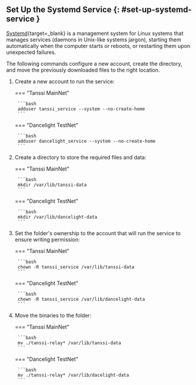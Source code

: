 ## Set Up the Systemd Service {: #set-up-systemd-service }

[Systemd](https://systemd.io){target=\_blank} is a management system for Linux systems that manages services (daemons in Unix-like systems jargon), starting them automatically when the computer starts or reboots, or restarting them upon unexpected failures.

The following commands configure a new account, create the directory, and move the previously downloaded files to the right location.

1. Create a new account to run the service:

    === "Tanssi MainNet"

        ```bash
        adduser tanssi_service --system --no-create-home
        ```

    === "Dancelight TestNet"
        
        ```bash
        adduser dancelight_service --system --no-create-home
        ```

2. Create a directory to store the required files and data:

    === "Tanssi MainNet"

        ```bash
        mkdir /var/lib/tanssi-data
        ```

    === "Dancelight TestNet"
        
        ```bash
        mkdir /var/lib/dancelight-data
        ```

3. Set the folder's ownership to the account that will run the service to ensure writing permission:

    === "Tanssi MainNet"

        ```bash
        chown -R tanssi_service /var/lib/tanssi-data
        ```

    === "Dancelight TestNet"
        
        ```bash
        chown -R tanssi_service /var/lib/dancelight-data
        ```

4. Move the binaries to the folder:

    === "Tanssi MainNet"

        ```bash
        mv ./tanssi-relay* /var/lib/tanssi-data
        ```

    === "Dancelight TestNet"
        
        ```bash
        mv ./tanssi-relay* /var/lib/dacelight-data
        ```
